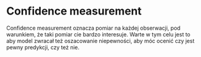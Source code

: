 # Confidence measurement
Confidence measurement oznacza pomiar na każdej obserwacji, pod warunkiem, że taki pomiar cie bardzo interesuje. Warte w tym celu jest to aby model zwracał też oszacowanie niepewności, aby móc ocenić czy jest pewny predykcji, czy też nie.